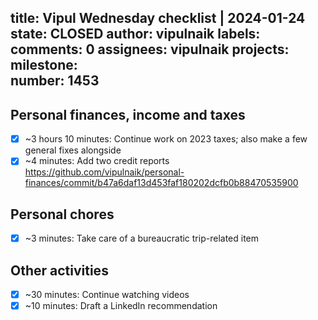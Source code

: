 title:	Vipul Wednesday checklist | 2024-01-24
state:	CLOSED
author:	vipulnaik
labels:	
comments:	0
assignees:	vipulnaik
projects:	
milestone:	
number:	1453
--
## Personal finances, income and taxes

- [x] ~3 hours 10 minutes: Continue work on 2023 taxes; also make a few general fixes alongside
- [x] ~4 minutes: Add two credit reports https://github.com/vipulnaik/personal-finances/commit/b47a6daf13d453faf180202dcfb0b88470535900

## Personal chores

- [x] ~3 minutes: Take care of a bureaucratic trip-related item

## Other activities

- [x] ~30 minutes: Continue watching videos
- [x] ~10 minutes: Draft a LinkedIn recommendation
